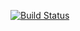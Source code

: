 [![Build Status](https://travis-ci.org/TravelTimN/django-ecommerce.svg?branch=master)](https://travis-ci.org/TravelTimN/django-ecommerce)
